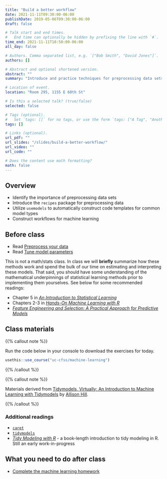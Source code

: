 ```yaml
---
title: "Build a better workflow"
date: 2021-11-11T09:30:00-06:00
publishDate: 2019-05-06T09:30:00-06:00
draft: false

# Talk start and end times.
#   End time can optionally be hidden by prefixing the line with `#`.
time_end: 2021-11-11T10:50:00-06:00
all_day: false

# Authors. Comma separated list, e.g. `["Bob Smith", "David Jones"]`.
authors: []

# Abstract and optional shortened version.
abstract: ""
summary: "Introduce and practice techniques for preprocessing data sets and developing model workflows using the `tidymodels` framework."

# Location of event.
location: "Room 295, 1155 E 60th St"

# Is this a selected talk? (true/false)
selected: false

# Tags (optional).
#   Set `tags: []` for no tags, or use the form `tags: ["A Tag", "Another Tag"]` for one or more tags.
tags: []

# Links (optional).
url_pdf: ""
url_slides: "/slides/build-a-better-workflow/"
url_video: ""
url_code: ""

# Does the content use math formatting?
math: false
---
```




## Overview

* Identify the importance of preprocessing data sets
* Introduce the `recipes` package for preprocessing data
* Utilize `usemodels` to automatically construct code templates for common model types
* Construct workflows for machine learning

## Before class

* Read [Preprocess your data](/notes/preprocess/)
* Read [Tune model parameters](/notes/tune-models/)

This is not a math/stats class. In class we will **briefly** summarize how these methods work and spend the bulk of our time on estimating and interpreting these models. That said, you should have some understanding of the mathematical underpinnings of statistical learning methods prior to implementing them yourselves. See below for some recommended readings:

* Chapter 5 in [*An Introduction to Statistical Learning*](http://link.springer.com.proxy.uchicago.edu/book/10.1007%2F978-1-4614-7138-7)
* Chapters 2-3 in [*Hands-On Machine Learning with R*](https://bradleyboehmke.github.io/HOML/)
* [*Feature Engineering and Selection: A Practical Approach for Predictive Models*](http://www.feat.engineering/)

## Class materials

{{% callout note %}}

Run the code below in your console to download the exercises for today.

```r
usethis::use_course("uc-cfss/machine-learning")
```

{{% /callout %}}

{{% callout note %}}

Materials derived from [Tidymodels, Virtually: An Introduction to Machine Learning with Tidymodels](https://tmv.netlify.app/site/) by [Allison Hill](https://alison.rbind.io/).

{{% /callout %}}

### Additional readings

* [`caret`](https://topepo.github.io/caret/) 
* [`tidymodels`](https://www.tidymodels.org/start/)
* [*Tidy Modeling with R*](https://www.tmwr.org/) - a book-length introduction to tidy modeling in R. Still an early work-in-progress

## What you need to do after class

* [Complete the machine learning homework](/homework/machine-learning/)
